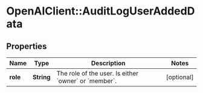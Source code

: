 # OpenAIClient::AuditLogUserAddedData

## Properties
Name | Type | Description | Notes
------------ | ------------- | ------------- | -------------
**role** | **String** | The role of the user. Is either &#x60;owner&#x60; or &#x60;member&#x60;. | [optional] 

